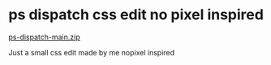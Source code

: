 # ps dispatch css edit no pixel inspired

[ps-dispatch-main.zip](https://github.com/skitsmtb1/ps-dispatch-css-edit/files/10046743/ps-dispatch-main.zip)

Just a small css edit made by me nopixel inspired 
